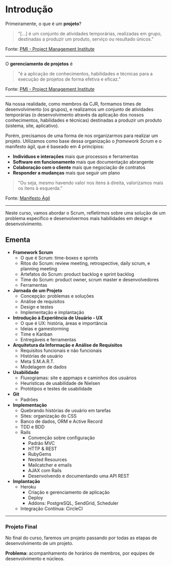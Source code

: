 # Introdução

Primeiramente, o que é um **projeto**?

> "[...] é um conjunto de atividades temporárias, realizadas em grupo, destinadas a produzir um produto, serviço ou resultado únicos."

Fonte: [PMI - Project Management Institute](https://brasil.pmi.org/brazil/AboutUs/WhatIsProjectManagement.aspx)

---

O **gerenciamento de projetos** é 

> "é a aplicação de conhecimentos, habilidades e técnicas para a execução de projetos de forma efetiva e eficaz."

Fonte: [PMI - Project Management Institute](https://brasil.pmi.org/brazil/AboutUs/WhatIsProjectManagement.aspx)

---

Na nossa realidade, como membros da CJR, formamos times de desenvolvimento (os grupos), e realizamos um conjunto de atividades temporárias (o desenvolvimento através da aplicação dos nossos conhecimentos, habilidades e técnicas) destinadas a produzir um produto (sistema, site, aplicativo).

Porém, precisamos de uma forma de nos organizarmos para realizar um projeto. Utilizamos como base dessa organização o *framework Scrum* e o manifesto ágil, que é baseado em 4 princípios:

- **Indivíduos e interações** mais que processos e ferramentas
- **Software em funcionamento** mais que documentação abrangente
- **Colaboração com o cliente** mais que negociação de contratos
- **Responder a mudanças** mais que seguir um plano

> "Ou seja, mesmo havendo valor nos itens à direita, valorizamos mais os itens à esquerda."

Fonte: [Manifesto Ágil](http://www.manifestoagil.com.br/)

---

Neste curso, vamos abordar o Scrum, refletirmos sobre uma solução de um problema específico e desenvolvermos mais habilidades em design e desenvolvimento.

## Ementa
- **Framework Scrum**
  - O que é Scrum: time-boxes e sprints
  - Ritos do Scrum: review meeting, retrospective, daily scrum, e planning meeting
  - Artefatos do Scrum: product backlog e sprint backlog
  - Time do Scrum: product owner, scrum master e desenvolvedores
  - Ferramentas
- **Jornada de um Projeto**
  - Concepção: problemas e soluções
  - Análise de requisitos
  - Design e testes
  - Implementação e implantação
- **Introdução à Experiência de Usuário - UX**
  - O que é UX: história, áreas e importância
  - Ideias e gamestorming
  - Time e Kanban
  - Entregáveis e ferramentas
- **Arquitetura da Informação e Análise de Requisitos**
  - Requisitos funcionais e não funcionais
  - Histórias de usuário
  - Meta S.M.A.R.T.
  - Modelagem de dados
- **Usabilidade**
  - Fluxogramas: site e appmaps e caminhos dos usuários
  - Heurísticas de usabilidade de Nielsen
  - Protótipos e testes de usabilidade
- **Git**
  - Padrões
- **Implementação**
  - Quebrando histórias de usuário em tarefas
  - Sites: organização do CSS
  - Banco de dados, ORM e Active Record
  - TDD e BDD
  - Rails
    - Convenção sobre configuração
    - Padrão MVC
    - HTTP & REST
    - RubyGems
    - Nested Resources
    - Mailcatcher e emails
    - AJAX com Rails
    - Desenvolvendo e documentando uma API REST
- **Implantação**
  - Heroku
    - Criação e gerenciamento de aplicação
    - Deploy
    - Addons: PostgreSQL, SendGrid, Scheduler
  - Integração Contínua: CircleCI

---

### Projeto Final
No final do curso, faremos um projeto passando por todas as etapas de desenvolvimento de um projeto.

**Problema:** acompanhamento de horários de membros, por equipes de desenvolvimento e núcleos.